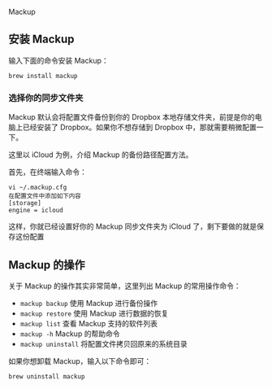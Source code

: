 Mackup

## 安装 Mackup

输入下面的命令安装 Mackup：

```brew install mackup```

### 选择你的同步文件夹

Mackup 默认会将配置文件备份到你的 Dropbox 本地存储文件夹，前提是你的电脑上已经安装了 Dropbox。如果你不想存储到 Dropbox 中，那就需要稍微配置一下。

这里以 iCloud 为例，介绍 Mackup 的备份路径配置方法。

首先，在终端输入命令：

```
vi ~/.mackup.cfg
在配置文件中添加如下内容
[storage]
engine = icloud
```

这样，你就已经设置好你的 Mackup 同步文件夹为 iCloud 了，剩下要做的就是保存这份配置

## Mackup 的操作

关于 Mackup 的操作其实非常简单，这里列出 Mackup 的常用操作命令：

- `mackup backup` 使用 Mackup 进行备份操作
- `mackup restore` 使用 Mackup 进行数据的恢复
- `mackup list` 查看 Mackup 支持的软件列表
- `mackup -h` Mackup 的帮助命令
- `mackup uninstall` 将配置文件拷贝回原来的系统目录

如果你想卸载 Mackup，输入以下命令即可：

```
brew uninstall mackup
```
